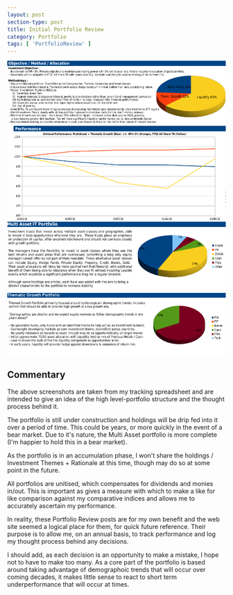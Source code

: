 ```yaml
---
layout: post
section-type: post
title: Initial Portfolio Review
category: Portfolio
tags: [ 'PortfolioReview' ]
---
```


<img style="border: 0;" src="/img/2018/20180508_PortfolioReview_Overall.png" />

<img style="border: 0;" src="/img/2018/20180508_PortfolioReview_MultiAsset.png" />

<img style="border: 0;" src="/img/2018/20180508_PortfolioReview_ThematicGrowth.png"/>

## Commentary

The above screenshots are taken from my tracking spreadsheet and are intended to give an
idea of the high level-portfolio structure and the thought process behind it.

The portfolio is still under construction and holdings will be drip fed into it over a
period of time.  This could be years, or more quickly in the event of a bear market.  Due
to it's nature, the Multi Asset portfolio is more complete (I'm happier to hold this in a bear
market).

As the portfolio is in an accumulation phase, I won't share the holdings / Investment
Themes + Rationale at this time, though may do so at some point in the future.  

All portfolios are unitised, which compensates for dividends and monies in/out.  This is
important as gives a measure with which to make a like for like comparison against my comparative 
indices and allows me to accurately ascertain my performance.

In reality, these Portfolio Review posts are for my own benefit and the web site seemed a 
logical place for them, for quick future reference.  Their purpose is to allow me, on an annual 
basis, to track performance and log my thought process behind any decisions.  

I should add, as each decision is an opportunity to make a mistake, I hope not to have to make too 
many.  As a core part of the portfolio is based around taking advantage of demographoic trends that 
will occur over coming decades, it makes little sense to react to short term underperformance 
that will occur at times.   
